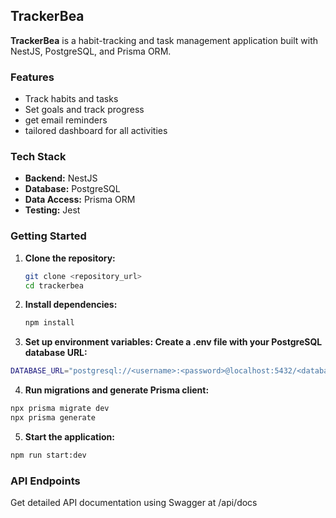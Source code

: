 ## TrackerBea

**TrackerBea** is a habit-tracking and task management application built with NestJS, PostgreSQL, and Prisma ORM.

### Features

- Track habits and tasks
- Set goals and track progress
- get email reminders
- tailored dashboard for all activities

### Tech Stack

- **Backend:** NestJS
- **Database:** PostgreSQL
- **Data Access:** Prisma ORM
- **Testing:** Jest

### Getting Started

1. **Clone the repository:**
   ```bash
   git clone <repository_url>
   cd trackerbea
   ```
2. **Install dependencies:**
   ```bash
   npm install
   ```
3. **Set up environment variables: Create a .env file with your PostgreSQL database URL:**

```bash
DATABASE_URL="postgresql://<username>:<password>@localhost:5432/<database_name>?schema=public"
```

4. **Run migrations and generate Prisma client:**

```bash
npx prisma migrate dev
npx prisma generate
```

5. **Start the application:**

```bash
npm run start:dev
```

### API Endpoints

Get detailed API documentation using Swagger at /api/docs
